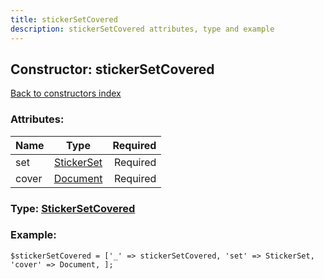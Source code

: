 ```yaml
---
title: stickerSetCovered
description: stickerSetCovered attributes, type and example
---
```

## Constructor: stickerSetCovered  
[Back to constructors index](index.md)



### Attributes:

| Name     |    Type       | Required |
|----------|:-------------:|---------:|
|set|[StickerSet](../types/StickerSet.md) | Required|
|cover|[Document](../types/Document.md) | Required|



### Type: [StickerSetCovered](../types/StickerSetCovered.md)


### Example:

```
$stickerSetCovered = ['_' => stickerSetCovered, 'set' => StickerSet, 'cover' => Document, ];
```